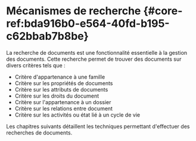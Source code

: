 # Mécanismes de recherche {#core-ref:bda916b0-e564-40fd-b195-c62bbab7b8be}

La recherche de documents est une fonctionnalité essentielle à la gestion des
documents. Cette recherche permet de trouver des documents sur divers critères
tels que :

*   Critère d'appartenance à une famille
*   Critère sur les propriétés de documents
*   Critère sur les attributs de documents
*   Critère sur les droits du document
*   Critère sur l'appartenance à un dossier
*   Critère sur les relations entre document
*   Critère sur les activités ou état lié à un cycle de vie

Les chapitres suivants détaillent les techniques permettant d'effectuer des
recherches de documents.


